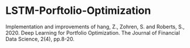 # LSTM-Porftolio-Optimization
 
Implementation and improvements of hang, Z., Zohren, S. and Roberts, S., 2020. Deep Learning for Portfolio Optimization. The Journal of Financial Data Science, 2(4), pp.8-20.

